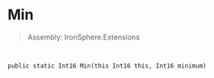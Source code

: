 ﻿

# Min

> Assembly: IronSphere.Extensions



```


public static Int16 Min(this Int16 this, Int16 minimum)
```